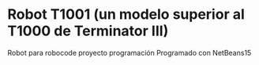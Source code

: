 # Robot T1001 (un modelo superior al T1000 de Terminator III)
Robot para robocode proyecto programación
Programado con NetBeans15
